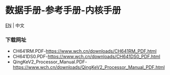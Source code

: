 # 数据手册-参考手册-内核手册

[EN](README.md) | 中文

### 下载网址

- CH641RM.PDF-https://www.wch.cn/downloads/CH641RM_PDF.html
- CH641DS0.PDF-https://www.wch.cn/downloads/CH641DS0_PDF.html
- QingKeV2_Processor_Manual.PDF-https://www.wch.cn/downloads/QingKeV2_Processor_Manual_PDF.html
